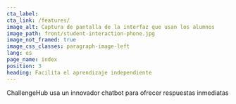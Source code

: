 ```yaml
---
cta_label:
cta_link: /features/
image_alt: Captura de pantalla de la interfaz que usan los alumnos
image_path: front/student-interaction-phone.jpg
image_not_framed: true
image_css_classes: paragraph-image-left
lang: es
page_name: index
position: 3
heading: Facilita el aprendizaje independiente
---
```


ChallengeHub usa un innovador chatbot para ofrecer respuestas inmediatas
